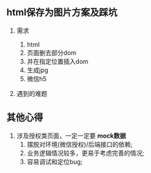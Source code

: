 ## html保存为图片方案及踩坑

1. 需求
   1. html
   2. 页面删去部分dom
   3. 并在指定位置插入dom
   4. 生成jpg
   5. 微信h5

2. 遇到的难题



## 其他心得

1. 涉及授权类页面，一定一定要 **mock数据**
   1. 摆脱对环境(微信授权)/后端接口的依赖;
   2. 业务逻辑情况较多，更易于考虑完善的情况;
   3. 容易调试和定位bug;